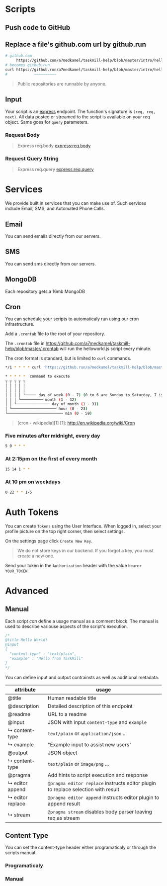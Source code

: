 Scripts
=======

## Push code to GitHub

<code git-src='https://github.com/a7medkamel/taskmill-help/blob/master/intro/helloworld.js'></code>

[github]: http://github.com/

## Replace a file's **github.com** url by **github.run**

```bash
# github.com
     https://github.com/a7medkamel/taskmill-help/blob/master/intro/helloworld.js
# becomes github.run
curl https://github.run/a7medkamel/taskmill-help/blob/master/intro/helloworld.js
#            ~~~~~~~~~~
```


> Public repositories are runnable by anyone.

## Input

Your script is an [express] endpoint. The function's signature is `(req, req, next)`. All data posted or streamed to the script is available on your req object. Same goes for `query` parameters.

### Request Body
<code git-src='https://github.com/a7medkamel/taskmill-help/blob/master/intro/req-body.js'></code>
> Express req.body [express:req.body]

### Request Query String
<code git-src='https://github.com/a7medkamel/taskmill-help/blob/master/intro/req-query.js'></code>
> Express req.query [express:req.query]

[express]: http://expressjs.com/
[express:req.body]: http://expressjs.com/4x/api.html#req.body
[express:req.query]: http://expressjs.com/4x/api.html#req.query

# Services

We provide built in services that you can make use of. Such services include Email, SMS, and Automated Phone Calls.

## Email

You can send emails directly from our servers.

<code git-src='https://github.com/a7medkamel/taskmill-help/blob/master/services/email.js'></code>

## SMS

You can send sms directly from our servers.


<code git-src='https://github.com/a7medkamel/taskmill-help/blob/master/services/sms.js'></code>


## MongoDB

Each repository gets a 16mb MongoDB

<code git-src='https://github.com/a7medkamel/taskmill-help/blob/master/services/mongodb.js'></code>

## Cron

You can schedule your scripts to automaticaly run using our cron infrastructure.

Add a `.crontab` file to the root of your repository.

The `.crontab` file in https://github.com/a7medkamel/taskmill-help/blob/master/.crontab will run the helloworld.js script every minute.

The cron format is standard, but is limited to `curl` commands.

```bash
*/1 * * * * curl 'https://github.run/a7medkamel/taskmill-help/blob/master/helloworld.js'
```

```bash
* * * * *  command to execute
┬ ┬ ┬ ┬ ┬
│ │ │ │ │
│ │ │ │ │
│ │ │ │ └───── day of week (0 - 7) (0 to 6 are Sunday to Saturday, 7 is Sunday, the same as 0)
│ │ │ └────────── month (1 - 12)
│ │ └─────────────── day of month (1 - 31)
│ └──────────────────── hour (0 - 23)
└───────────────────────── min (0 - 59)
```
> [cron - wikipedia][1]
[1]: http://en.wikipedia.org/wiki/Cron

### Five minutes after midnight, every day
```bash
5 0 * * *
```
### At 2:15pm on the first of every month
```bash
15 14 1 * *
```
### At 10 pm on weekdays
```bash
0 22 * * 1-5
```

# Auth Tokens

You can create `Tokens` using the User Interface. When logged in, select your profile picture on the top right corner, then select settings.

On the settings page click `Create New Key`.

> We do not store keys in our backend. If you forgot a key, you must create a new one.

Send your token in the `Authorization` header with the value `bearer YOUR_TOKEN`.

# Advanced

## Manual
Each script *can* define a usage manual as a comment block. The manual is used to describe variouse aspects of the script's execution.

```javascript
/*
@title Hello World!
@input
{
  "content-type" : "text/plain",
  "example" : "Hello from TaskMill"
}
*/
```

You can define input and output contrainsts as well as additional metadata.

| attribute           | usage                                                                                 |
|----------------     |---------------------------------------------------------------------------------------|
| @title              | Human readable title                                                                  |
| @description        | Detailed description of this endpoint                                                 |
| @readme             | URL to a readme                                                                       |
| @input              | JSON with input `content-type` and `example`                                          |
| ↳ content-type      | `text/plain` or `application/json` ...                                                |
| ↳ example           | "Example input to assist new users"                                                   |
| @output             | JSON object                                                                           |
| ↳ content-type      | `text/plain` or `image/png` ...                                                       |
| @pragma             | Add hints to script execution and response                                            |
| ↳ editor append     | `@pragma editor replace` instructs editor plugin to replace selection with result     |
| ↳ editor replace    | `@pragma editor append` instructs editor plugin to append result                      |
| ↳ stream            | `@pragma stream` disables body parser leaving req as stream                           |


## Content Type

You can set the content-type header either programaticaly or through the scripts manual.

### Programaticaly

<code git-src='https://github.com/a7medkamel/taskmill-help/blob/master/intro/content-type.js'></code>

### Manual
<code git-src='https://github.com/a7medkamel/taskmill-help/blob/master/manual/output.js'></code>
